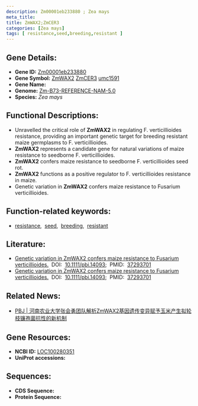 ```yaml
---
description: Zm00001eb233880 ; Zea mays
meta_title:
title: ZmWAX2;ZmCER3
categories: [Zea mays]
tags: [ resistance,seed,breeding,resistant ]
---
```


## Gene Details:
- **Gene ID:**	[Zm00001eb233880](https://www.maizegdb.org/gene_center/gene/Zm00001eb233880)
- **Gene Symbol:** <u>ZmWAX2</u>&nbsp;<u>ZmCER3</u>&nbsp;<u>umc1591</u>
- **Gene Name:** 
- **Genome:** [Zm-B73-REFERENCE-NAM-5.0](https://www.maizegdb.org/genome/assembly/Zm-B73-REFERENCE-NAM-5.0)
- **Species:** *Zea mays*

## Functional Descriptions:
   - Unravelled the critical role of **ZmWAX2** in regulating F. verticillioides resistance, providing an important genetic target for breeding resistant maize germplasms to F. verticillioides.
   - **ZmWAX2** represents a candidate gene for natural variations of maize resistance to seedborne F. verticillioides.
   - **ZmWAX2** confers maize resistance to seedborne F. verticillioides seed rot.
   - **ZmWAX2** functions as a positive regulator to F. verticillioides resistance in maize.
   - Genetic variation in **ZmWAX2** confers maize resistance to Fusarium verticillioides.

## Function-related keywords:
- [resistance](/tags/resistance/),&nbsp;&nbsp;[seed](/tags/seed/),&nbsp;&nbsp;[breeding](/tags/breeding/),&nbsp;&nbsp;[resistant](/tags/resistant/)

## Literature:
   - [Genetic variation in ZmWAX2 confers maize resistance to Fusarium verticillioides.](https://onlinelibrary.wiley.com/doi/10.1111/pbi.14093)&nbsp;&nbsp;DOI:&nbsp;&nbsp;[10.1111/pbi.14093](https://onlinelibrary.wiley.com/doi/10.1111/pbi.14093);&nbsp;&nbsp;PMID:&nbsp;&nbsp;[37293701](https://pubmed.ncbi.nlm.nih.gov/37293701/)
   - [Genetic variation in ZmWAX2 confers maize resistance to Fusarium verticillioides.](https://doi.org/10.1111/pbi.14093)&nbsp;&nbsp;DOI:&nbsp;&nbsp;[10.1111/pbi.14093](https://doi.org/10.1111/pbi.14093);&nbsp;&nbsp;PMID:&nbsp;&nbsp;[37293701](https://pubmed.ncbi.nlm.nih.gov/37293701/)

## Related News:
   - [PBJ | 河南农业大学张会勇团队解析ZmWAX2基因遗传变异赋予玉米产生拟轮枝镰孢菌抗性的新机制](https://mp.weixin.qq.com/s/k5n-CG0eGLf0GpfEPuNPxw)

## Gene Resources:
- **NCBI ID:** [LOC100280351](https://www.ncbi.nlm.nih.gov/gene/?term=LOC100280351)
- **UniProt accessions:** [](https://www.uniprot.org/uniprotkb//entry)



## Sequences:
- **CDS Sequence:**
- **Protein Sequence:**
